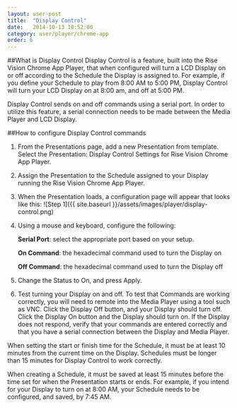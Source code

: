 ```yaml
---
layout: user-post
title:  "Display Control"
date:   2014-10-13 10:52:00
category: user/player/chrome-app
order: 6
---
```


##What is Display Control
Display Control is a feature, built into the Rise Vision Chrome App Player, that when configured will turn a LCD Display on or off according to the Schedule the Display is assigned to. For example, if you define your Schedule to play from 8:00 AM to 5:00 PM, Display Control will turn your LCD Display on at 8:00 am, and off at 5:00 PM.

Display Control sends on and off commands using a serial port. In order to utilize this feature, a serial connection needs to be made between the Media Player and LCD Display.

##How to configure Display Control commands
1. From the Presentations page, add a new Presentation from template. Select the Presentation: Display Control Settings for Rise Vision Chrome App Player.
2. Assign the Presentation to the Schedule assigned to your Display running the Rise Vision Chrome App Player.
3. When the Presentation loads, a configuration page will appear that looks like this:
![Step 1]({{ site.baseurl }}/assets/images/player/display-control.png)

4. Using a mouse and keyboard, configure the following:

	**Serial Port**: select the appropriate port based on your setup.
	
	 **On Command**: the hexadecimal command used to turn the Display on
	 
	**Off Command**: the hexadecimal command used to turn the Display off

5. Change the Status to On, and press Apply.
6. Test turning your Display on and off. To test that Commands are working correctly, you will need to remote into the Media Player using a tool such as VNC. Click the Display Off button, and your Display should turn off. Click the Display On button and the Display should turn on. If the Display does not respond, verify that your commands are entered correctly and that you have a serial connection between the Display and Media Player.


When setting the start or finish time for the Schedule, it must be at least 10 minutes from the current time on the Display. Schedules must be longer than 15 minutes for Display Control to work correctly.

When creating a  Schedule, it must be saved at least 15 minutes before the time set for when the Presentation starts or ends.  For example, if you intend for your Display to turn on at 8:00 AM, your Schedule needs to be configured, and saved, by 7:45 AM.
